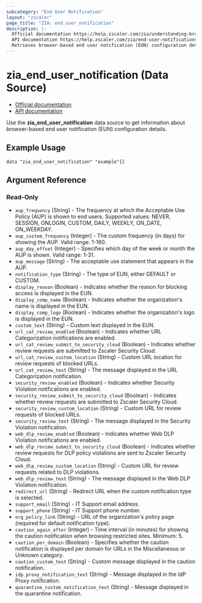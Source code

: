 ```yaml
---
subcategory: "End User Notification"
layout: "zscaler"
page_title: "ZIA: end_user_notification"
description: |-
  Official documentation https://help.zscaler.com/zia/understanding-browser-based-end-user-notifications
  API documentation https://help.zscaler.com/zia/end-user-notifications#/eun-get
  Retrieves browser-based end user notification (EUN) configuration details
---
```


# zia_end_user_notification (Data Source)

* [Official documentation](https://help.zscaler.com/zia/understanding-browser-based-end-user-notifications)
* [API documentation](https://help.zscaler.com/zia/end-user-notifications#/eun-get)

Use the **zia_end_user_notification** data source to get information about browser-based end user notification (EUN) configuration details.

## Example Usage

```hcl
data "zia_end_user_notification" "example"{}
```

## Argument Reference

### Read-Only

* `aup_frequency` (String) - The frequency at which the Acceptable Use Policy (AUP) is shown to end users. Supported values: NEVER, SESSION, ONLOGIN, CUSTOM, DAILY, WEEKLY, ON_DATE, ON_WEEKDAY.
* `aup_custom_frequency` (Integer) - The custom frequency (in days) for showing the AUP. Valid range: 1-180.
* `aup_day_offset` (Integer) - Specifies which day of the week or month the AUP is shown. Valid range: 1-31.
* `aup_message` (String) - The acceptable use statement that appears in the AUP.
* `notification_type` (String) - The type of EUN, either DEFAULT or CUSTOM.
* `display_reason` (Boolean) - Indicates whether the reason for blocking access is displayed in the EUN.
* `display_comp_name` (Boolean) - Indicates whether the organization's name is displayed in the EUN.
* `display_comp_logo` (Boolean) - Indicates whether the organization's logo is displayed in the EUN.
* `custom_text` (String) - Custom text displayed in the EUN.
* `url_cat_review_enabled` (Boolean) - Indicates whether URL Categorization notifications are enabled.
* `url_cat_review_submit_to_security_cloud` (Boolean) - Indicates whether review requests are submitted to Zscaler Security Cloud.
* `url_cat_review_custom_location` (String) - Custom URL location for review requests of blocked URLs.
* `url_cat_review_text` (String) - The message displayed in the URL Categorization notification.
* `security_review_enabled` (Boolean) - Indicates whether Security Violation notifications are enabled.
* `security_review_submit_to_security_cloud` (Boolean) - Indicates whether review requests are submitted to Zscaler Security Cloud.
* `security_review_custom_location` (String) - Custom URL for review requests of blocked URLs.
* `security_review_text` (String) - The message displayed in the Security Violation notification.
* `web_dlp_review_enabled` (Boolean) - Indicates whether Web DLP Violation notifications are enabled.
* `web_dlp_review_submit_to_security_cloud` (Boolean) - Indicates whether review requests for DLP policy violations are sent to Zscaler Security Cloud.
* `web_dlp_review_custom_location` (String) - Custom URL for review requests related to DLP violations.
* `web_dlp_review_text` (String) - The message displayed in the Web DLP Violation notification.
* `redirect_url` (String) - Redirect URL when the custom notification type is selected.
* `support_email` (String) - IT Support email address.
* `support_phone` (String) - IT Support phone number.
* `org_policy_link` (String) - URL of the organization's policy page (required for default notification type).
* `caution_again_after` (Integer) - Time interval (in minutes) for showing the caution notification when browsing restricted sites. Minimum: 5.
* `caution_per_domain` (Boolean) - Specifies whether the caution notification is displayed per domain for URLs in the Miscellaneous or Unknown category.
* `caution_custom_text` (String) - Custom message displayed in the caution notification.
* `idp_proxy_notification_text` (String) - Message displayed in the IdP Proxy notification.
* `quarantine_custom_notification_text` (String) - Message displayed in the quarantine notification.
